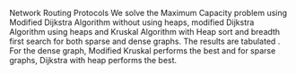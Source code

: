 Network Routing Protocols
We solve the Maximum Capacity problem using Modified Dijkstra Algorithm without using heaps, modified Dijkstra Algorithm using heaps
and Kruskal Algorithm with Heap sort and breadth first search for both sparse and dense graphs. 
The results are tabulated . For the dense graph, Modified Kruskal performs the best and for sparse graphs, Dijkstra with heap performs the best.
